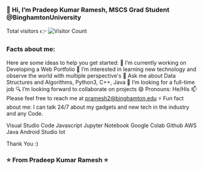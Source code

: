 
  ### 👋 Hi, I’m Pradeep Kumar Ramesh, MSCS Grad Student @BinghamtonUniversity
 

Total visitors 👉 ![Visitor Count](https://profile-counter.glitch.me/PradeepKumarRamesh/count.svg)




### Facts about me:

Here are some ideas to help you get started:
🔭 I’m currently working on Developing a Web Portfolio
👀 I’m interested in learning new technology and observe the world with multiple perspective's
💬 Ask me about Data Structures and Algorithms, Python3, C++, Java
💞️ I’m looking for a full-time job
🔍 I’m looking forward to collaborate on projects
😄 Pronouns: He/His
📫 Please feel free to reach me at pramesh2@binghamton.edu
⚡ Fun fact about me: I can talk 24/7 about my gadgets and new tech in the industry and any Code.

Visual Studio Code
Javascript
Jupyter Notebook
Google Colab
Github
AWS
Java
Android Studio
Iot

Thank You :)

### ⭐️ From Pradeep Kumar Ramesh ⭐️
